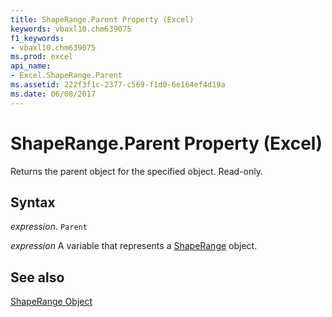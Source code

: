 ```yaml
---
title: ShapeRange.Parent Property (Excel)
keywords: vbaxl10.chm639075
f1_keywords:
- vbaxl10.chm639075
ms.prod: excel
api_name:
- Excel.ShapeRange.Parent
ms.assetid: 222f3f1c-2377-c569-f1d0-6e164ef4d19a
ms.date: 06/08/2017
---
```



# ShapeRange.Parent Property (Excel)

Returns the parent object for the specified object. Read-only.


## Syntax

 _expression_. `Parent`

 _expression_ A variable that represents a [ShapeRange](./Excel.ShapeRange.md) object.


## See also


[ShapeRange Object](Excel.ShapeRange.md)

